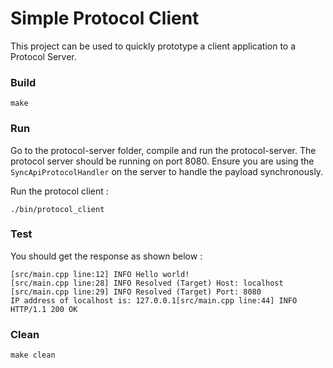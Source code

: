 # Simple Protocol Client

This project can be used to quickly prototype a client application to a Protocol Server. 

### Build

```
make
```

### Run

Go to the protocol-server folder, compile and run the protocol-server. The protocol server should be running on port 8080. 
Ensure you are using the `SyncApiProtocolHandler` on the server to handle the payload synchronously.

Run the protocol client :
```
./bin/protocol_client
```

### Test

You should get the response as shown below :
```
[src/main.cpp line:12] INFO Hello world!
[src/main.cpp line:28] INFO Resolved (Target) Host: localhost
[src/main.cpp line:29] INFO Resolved (Target) Port: 8080
IP address of localhost is: 127.0.0.1[src/main.cpp line:44] INFO HTTP/1.1 200 OK
```

### Clean

```
make clean
```